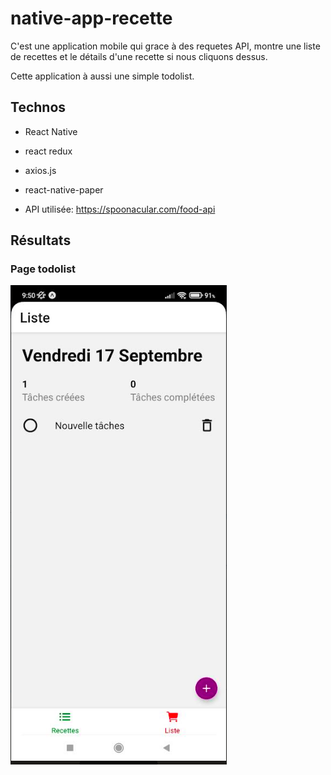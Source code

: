 # native-app-recette

C'est une application mobile qui grace à des requetes API, montre une liste de recettes et le détails d'une recette si nous cliquons dessus.

Cette application à aussi une simple todolist.

## Technos

* React Native
* react redux
* axios.js
* react-native-paper

* API utilisée: https://spoonacular.com/food-api

## Résultats

### Page todolist

![image1](/assets/image1.png)



